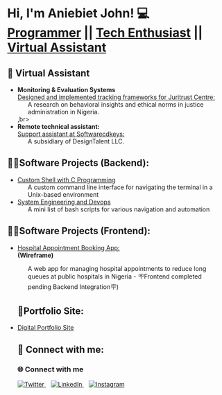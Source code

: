 <h1>Hi, I'm Aniebiet John! 💻<br/><a href="https://github.com/Ani-John">Programmer</a> || <a href="https://www.linkedin.com/in/aniebietjohn/"> Tech Enthusiast</a> || <a href="https://sites.google.com/d/1bYWDvAHiEzNvjv0-BcBMqgNqZ7XNkPJm/p/1GCgrcyRcCvuS-7bc83fMm5-an4GLrHAc/edit?pli=1">Virtual Assistant</a></h1>

<h2>🛜 Virtual Assistant</h2>
<ul>
  <li>
    <strong>Monitoring & Evaluation Systems</strong><br>
    <a href="https://juritrustcentre.org/images/map.jpeg">Designed and implemented tracking frameworks for Juritrust Centre:</a>
    <ul> A research on behavioral insights and ethical norms in justice administration in Nigeria.</ul> </li> ,br>
  <li>
    <strong>Remote technical assistant:</strong><br>
    <a href="http://Softwarecdkeys.com">Support assistant at Softwarecdkeys:</a> 
    <ul> A subsidiary of DesignTalent LLC. </ul>
  </li>
</ul>
  
<h2>👨‍💻Software Projects (Backend):</h2>
    <ul>
       <li><a href="https://github.com/Ani-John/simple_shell">Custom Shell with C Programming</a> 
         <ul>A custom command line interface for navigating the terminal in a Unix-based environment </ul>
      <li><a href="https://github.com/Ani-John/alx-system_engineering-devops">System Engineering and Devops</a> 
        <ul>A mini list of bash scripts for various navigation and automation </ul>
   </ul>


<h2>👨‍💻Software Projects (Frontend):</h2>
    <ul>
      <li><a href="https://www.canva.com/design/DAGrYGUXKn0/IAqOBMEC0BtMZpx63hswKA/watch?utm_content=DAGrYGUXKn0&utm_campaign=designshare&utm_medium=link2&utm_source=uniquelinks&utlId=h2ce37c56d2">Hospital Appointment Booking App:</a></li> <b>(Wireframe) </b>
      <ul>A web app for managing hospital appointments to reduce long queues at public hospitals in Nigeria - 🪧Frontend completed pending Backend Integration🪧) </ul>

<h2>🤵Portfolio Site:</h2>
<li><a href="https://sites.google.com/view/anijohn/home">Digital Portfolio Site</a> 
  
<h2> 🤳 Connect with me:</h2>

### 🌐 Connect with me

<p align="left">
  <a href="https://x.com/Aniebietjohn">
    <img src="https://img.shields.io/badge/Twitter-1DA1F2?style=for-the-badge&logo=twitter&logoColor=white" alt="Twitter"/>
  </a>&nbsp;&nbsp;
  <a href="https://www.linkedin.com/in/anijohn/">
    <img src="https://img.shields.io/badge/LinkedIn-0A66C2?style=for-the-badge&logo=linkedin&logoColor=white" alt="LinkedIn"/>
  </a>&nbsp;&nbsp;
  <a href="https://www.instagram.com/j_aniebiet/">
    <img src="https://img.shields.io/badge/Instagram-E4405F?style=for-the-badge&logo=instagram&logoColor=white" alt="Instagram"/>
  </a>
</p>


<!--
**joshmadakor1/joshmadakor1** is a ✨ _special_ ✨ repository because its `README.md` (this file) appears on your GitHub profile.

Here are some ideas to get you started:

- 🔭 I’m currently working on ...
- 🌱 I’m currently learning ...
- 👯 I’m looking to collaborate on ...
- 🤔 I’m looking for help with ...
- 💬 Ask me about ...
- 📫 How to reach me: ...
- 😄 Pronouns: ...
- ⚡ Fun fact: ...
-->
